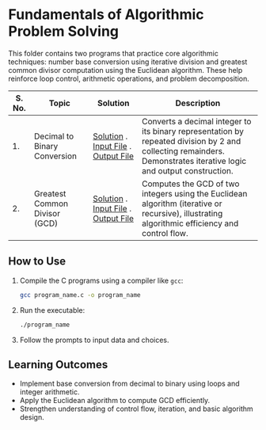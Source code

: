 # Fundamentals of Algorithmic Problem Solving

This folder contains two programs that practice core algorithmic techniques: number base conversion using iterative division and greatest common divisor computation using the Euclidean algorithm. These help reinforce loop control, arithmetic operations, and problem decomposition.

| S. No. | Topic | Solution | Description |
|---|---|---|---|
| 1. | Decimal to Binary Conversion | [Solution](https://github.com/PrateekRaj8125/Basic-Data-Algorithms/blob/main/code/3.%20Fundamentals%20of%20Algorithmic%20Problem%20Solving/pb1/pb1.c) . [Input File](https://github.com/PrateekRaj8125/Basic-Data-Algorithms/blob/main/code/3.%20Fundamentals%20of%20Algorithmic%20Problem%20Solving/pb1/inDec.dat) . [Output File](https://github.com/PrateekRaj8125/Basic-Data-Algorithms/blob/main/code/3.%20Fundamentals%20of%20Algorithmic%20Problem%20Solving/pb1/outBin.dat) | Converts a decimal integer to its binary representation by repeated division by 2 and collecting remainders. Demonstrates iterative logic and output construction. |
| 2. | Greatest Common Divisor (GCD) | [Solution](https://github.com/PrateekRaj8125/Basic-Data-Algorithms/blob/main/code/3.%20Fundamentals%20of%20Algorithmic%20Problem%20Solving/pb2/pb2.c) . [Input File](https://github.com/PrateekRaj8125/Basic-Data-Algorithms/blob/main/code/3.%20Fundamentals%20of%20Algorithmic%20Problem%20Solving/pb2/inGCD.dat) . [Output File](https://github.com/PrateekRaj8125/Basic-Data-Algorithms/blob/main/code/3.%20Fundamentals%20of%20Algorithmic%20Problem%20Solving/pb2/outGCD.dat) | Computes the GCD of two integers using the Euclidean algorithm (iterative or recursive), illustrating algorithmic efficiency and control flow. |

## How to Use

1. Compile the C programs using a compiler like `gcc`:

    ```bash
    gcc program_name.c -o program_name
    ```

2. Run the executable:

    ```bash
    ./program_name
    ```

3. Follow the prompts to input data and choices.

## Learning Outcomes

- Implement base conversion from decimal to binary using loops and integer arithmetic.
- Apply the Euclidean algorithm to compute GCD efficiently.
- Strengthen understanding of control flow, iteration, and basic algorithm design.
